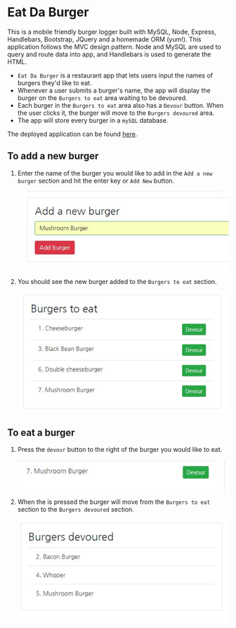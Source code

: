 # Eat Da Burger

This is a mobile friendly burger logger built with MySQL, Node, Express, Handlebars, Bootstrap, JQuery and a homemade ORM (yum!). This application follows the MVC design pattern. Node and MySQL are used to query and route data into app, and Handlebars is used to generate the HTML.

* `Eat Da Burger` is a restaurant app that lets users input the names of burgers they'd like to eat.
* Whenever a user submits a burger's name, the app will display the burger on the `Burgers to eat` area waiting to be devoured.
* Each burger in the `Burgers to eat` area also has a `Devour` button. When the user clicks it, the burger will move to the `Burgers devoured` area.
* The app will store every burger in a `mySQL` database.

The deployed application can be found [here](https://noel-eat-burger.herokuapp.com/).

## To add a new burger

1. Enter the name of the burger you would like to add in the `Add a new burger` section and hit the enter key or `Add New` button.

    ![](screenshots/add-new-burger.JPG "Screenshot of Adding a New Burger")

2. You should see the new burger added to the `Burgers to eat` section.

    ![](screenshots/burgers-to-eat-section.JPG "Screenshot of Burgers to eat section")

## To eat a burger

1. Press the `devour` button to the right of the burger you would like to eat.

    ![](screenshots/devour-button.JPG "Screenshot of the devour button")

2. When the is pressed the burger will move from the `Burgers to eat` section to the `Burgers devoured` section.

    ![](screenshots/burgers-devoured-section.JPG "Screenshot of the burgers devoured section")

